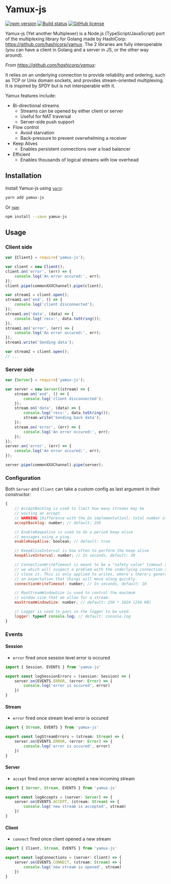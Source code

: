 # Yamux-js

[![npm version](https://badge.fury.io/js/yamux-js.svg)](https://www.npmjs.com/package/yamux-js)
[![Build status](https://img.shields.io/github/workflow/status/th-ch/yamux-js/Node.js%20CI)](https://github.com/th-ch/yamux-js)
[![GitHub license](https://img.shields.io/github/license/th-ch/yamux-js.svg)](https://github.com/th-ch/yamux-js/blob/master/LICENSE)

Yamux-js (Yet another Multiplexer) is a Node.js (TypeScript/JavaScript) port of the multiplexing library for Golang made by HashiCorp: https://github.com/hashicorp/yamux. The 2 libraries are fully interoperable (you can have a client in Golang and a server in JS, or the other way around).

_From https://github.com/hashicorp/yamux:_

It relies on an underlying connection to provide reliability and ordering, such as TCP or Unix domain sockets, and provides stream-oriented multiplexing. It is inspired by SPDY but is not interoperable with it.

Yamux features include:

-   Bi-directional streams
    -   Streams can be opened by either client or server
    -   Useful for NAT traversal
    -   Server-side push support
-   Flow control
    -   Avoid starvation
    -   Back-pressure to prevent overwhelming a receiver
-   Keep Alives
    -   Enables persistent connections over a load balancer
-   Efficient
    -   Enables thousands of logical streams with low overhead

## Installation

Install Yamux-js using [`yarn`](https://yarnpkg.com/en/package/jest):

```bash
yarn add yamux-js
```

Or [`npm`](https://www.npmjs.com/package/yamux-js):

```bash
npm install --save yamux-js
```

## Usage

### Client side

```js
var {Client} = require('yamux-js');

var client = new Client();
client.on('error', (err) => {
    console.log('An error occured:', err);
});
client.pipe(commonXXXChannel).pipe(client);

var stream1 = client.open();
stream1.on('end', () => {
    console.log('client disconnected');
});
stream1.on('data', (data) => {
    console.log('recv:', data.toString());
});
stream1.on('error', (err) => {
    console.log('An error occured:', err);
});
stream1.write('Sending data');

var stream2 = client.open();
// ...
```

### Server side

```js
var {Server} = require('yamux-js');

var server = new Server((stream) => {
    stream.on('end', () => {
        console.log('client disconnected');
    });
    stream.on('data', (data) => {
        console.log('recv:', data.toString());
        stream.write('Sending back data');
    });
    stream.on('error', (err) => {
        console.log('An error occured:', err);
    });
});
server.on('error', (err) => {
    console.log('An error occured:', err);
});

server.pipe(commonXXXChannel).pipe(server);
```

### Configuration

Both `Server` and `Client` can take a custom config as last argument in their constructor:

```js
{
    // AcceptBacklog is used to limit how many streams may be
    // waiting an accept.
    // WARNING [Difference with the Go implementation]: total number of streams, not in-flight
    acceptBacklog: number; // default: 256

    // EnableKeepalive is used to do a period keep alive
    // messages using a ping.
    enableKeepAlive: boolean; // default: true

    // KeepAliveInterval is how often to perform the keep alive
    keepAliveInterval: number; // In seconds, default: 30

    // ConnectionWriteTimeout is meant to be a "safety valve" timeout after
    // we which will suspect a problem with the underlying connection and
    // close it. This is only applied to writes, where's there's generally
    // an expectation that things will move along quickly.
    connectionWriteTimeout: number; // In seconds, default: 10

    // MaxStreamWindowSize is used to control the maximum
    // window size that we allow for a stream.
    maxStreamWindowSize: number; // default: 256 * 1024 (256 KB)

    // Logger is used to pass in the logger to be used.
    logger: typeof console.log; // default: console.log
}
```

### Events

#### Session
* `error` fired once session level error is occured
```ts
import { Session, EVENTS } from 'yamux-js'

export const logSessionErrors = (session: Session) => {
    server.on(EVENTS.ERROR, (error: Error) => {
        console.log('error is occured', error)
    })
}
```

#### Stream
* `error` fired once stream level error is occured
```ts
import { Stream, EVENTS } from 'yamux-js'

export const logStreamErrors = (stream: Stream) => {
    server.on(EVENTS.ERROR, (error: Error) => {
        console.log('error is occured', error)
    })
}
```

#### Server
* `accept` fired once server accepted a new incoming stream
```ts
import { Server, Stream, EVENTS } from 'yamux-js'

export const logAccepts = (server: Server) => {
    server.on(EVENTS.ACCEPT, (stream: Stream) => {
        console.log('new stream is accepted', stream)
    })
}
```

#### Client
* `connect` fired once client opened a new stream
```ts
import { Client, Stream, EVENTS } from 'yamux-js'

export const logConnections = (server: Client) => {
    server.on(EVENTS.CONNECT, (stream: Stream) => {
        console.log('new stream is opened', stream)
    })
}
```
